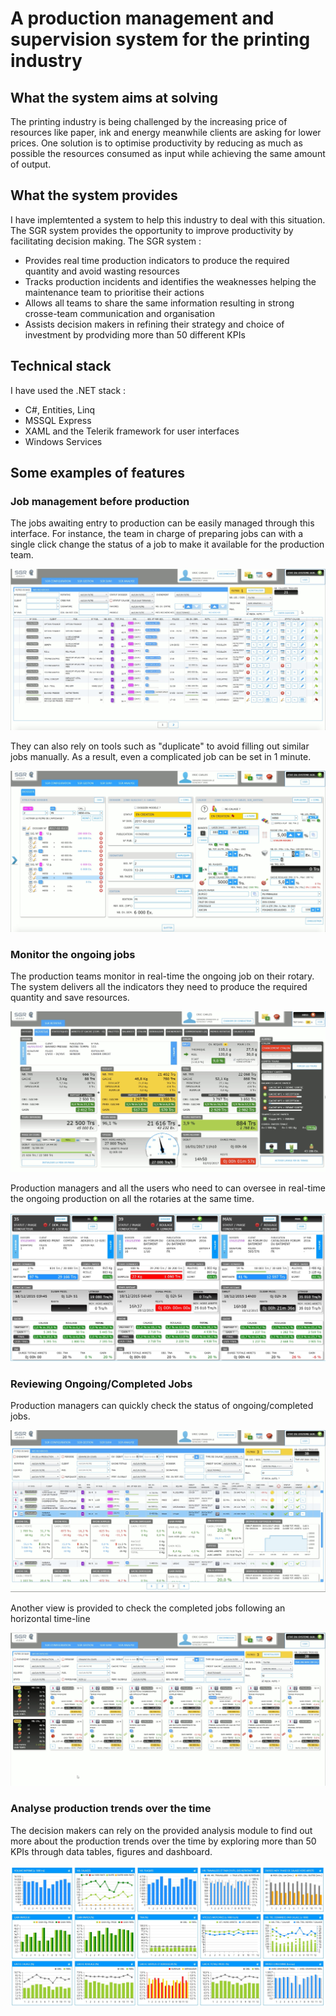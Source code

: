 # A production management and supervision system for the printing industry

## What the system aims at solving
The printing industry is being challenged by the increasing price of resources like paper, ink and energy meanwhile 
clients are asking for lower prices. One solution is to optimise 
productivity by reducing as much as possible the resources consumed 
as input while achieving the same amount of output.

## What the system provides
I have implemtented a system to help this industry to deal with this situation. The SGR system provides the opportunity to improve productivity by facilitating decision making. The SGR system :
- Provides real time production indicators to produce the required quantity and avoid wasting resources 
- Tracks production incidents and identifies the weaknesses helping the maintenance team to prioritise their actions 
- Allows all teams to share the same information resulting in strong crosse-team communication and organisation 
- Assists decision makers in refining their strategy and choice of investment by prodviding more than 50 different KPIs

## Technical stack
I have used the .NET stack :
- C#, Entities, Linq
- MSSQL Express
- XAML and the Telerik framework for user interfaces
- Windows Services


## Some examples of features


### Job management before production 

The jobs awaiting entry to production can be easily managed through this interface. For instance, the team in charge of preparing jobs can with a single click change the status of a job to make it available for the production team.

![Screenshot](images/online/manage_jobs_to_run.jpg)

They can also rely on tools such as "duplicate" to avoid filling out similar jobs manually. As a result, even a complicated job can be set in 1 minute.

![Screenshot](images/online/job_details.jpg)

### Monitor the ongoing jobs

The production teams monitor in real-time the ongoing job on their rotary. The system delivers all the indicators they need to produce the required quantity and save resources.

![Screenshot](images/online/real_time_job_supervision_for_rotary_drivers.jpg)

Production managers and all the users who need to can oversee in real-time the ongoing production on all the rotaries at the same time.

![Screenshot](images/online/real_time_job_supervision_for_responsables.jpg)

### Reviewing Ongoing/Completed Jobs

 Production managers can quickly check the status of ongoing/completed jobs.

![Screenshot](images/online/stats_quickview_for_a_job.jpg)

Another view is provided to check the completed jobs following an horizontal time-line

![Screenshot](images/online/unit_job_analysis.jpg)

### Analyse production trends over the time

The decision makers can rely on the provided analysis module to find out more about the production trends over the time by exploring more than 50 KPIs through data tables, figures and dashboard.

![Screenshot](images/online/whole_production_analysis.jpg)






